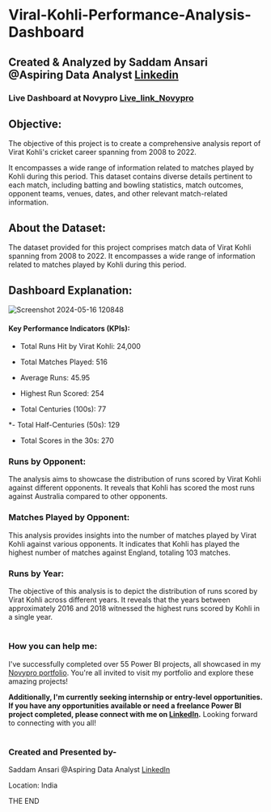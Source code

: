 # Viral-Kohli-Performance-Analysis-Dashboard

## Created & Analyzed by Saddam Ansari @Aspiring Data Analyst [Linkedin](https://www.linkedin.com/in/saddam-ansari-dataanalyst/)

### Live Dashboard at Novypro [Live_link_Novypro](https://project.novypro.com/L3tV3C)


## Objective:

The objective of this project is to create a comprehensive analysis report of Virat Kohli's cricket career spanning from 2008 to 2022. 

It encompasses a wide range of information related to matches played by Kohli during this period. This dataset contains diverse details pertinent to each match, including batting and bowling statistics, match outcomes, opponent teams, venues, dates, and other relevant match-related information. 


## About the Dataset:

The dataset provided for this project comprises match data of Virat Kohli spanning from 2008 to 2022. It encompasses a wide range of information related to matches played by Kohli during this period.

## Dashboard Explanation:

![Screenshot 2024-05-16 120848](https://github.com/user-saddam123/Viral-Kohli-Performance-Analysis-Dashboard/assets/123800896/56951a7e-9a66-4838-b3ae-862729a3185b)

#### Key Performance Indicators (KPIs):

 * Total Runs Hit by Virat Kohli: 24,000

 * Total Matches Played: 516

 * Average Runs: 45.95

 * Highest Run Scored: 254
 
 * Total Centuries (100s): 77

 *- Total Half-Centuries (50s): 129

 * Total Scores in the 30s: 270

### Runs by Opponent:

The analysis aims to showcase the distribution of runs scored by Virat Kohli against different opponents. It reveals that Kohli has scored the most runs against Australia compared to other opponents.

### Matches Played by Opponent:

This analysis provides insights into the number of matches played by Virat Kohli against various opponents. It indicates that Kohli has played the highest number of matches against England, totaling 103 matches.

### Runs by Year:

The objective of this analysis is to depict the distribution of runs scored by Virat Kohli across different years. It reveals that the years between approximately 2016 and 2018 witnessed the highest runs scored by Kohli in a single year.


#

### How you can help me:
I've successfully completed over 55 Power BI projects, all showcased in my [Novypro portfolio](https://www.novypro.com/profile_about/saddamansari). You're all invited to visit my portfolio and explore these amazing projects!

**Additionally, I'm currently seeking internship or entry-level opportunities. If you have any opportunities available or need a freelance Power BI project completed, please connect with me on [LinkedIn](https://www.linkedin.com/in/saddam-ansari-dataanalyst/).**
Looking forward to connecting with you all!

#

### Created and Presented by-
Saddam Ansari @Aspiring Data Analyst [LinkedIn](https://www.linkedin.com/in/saddam-ansari-dataanalyst/)

Location: India

THE END
